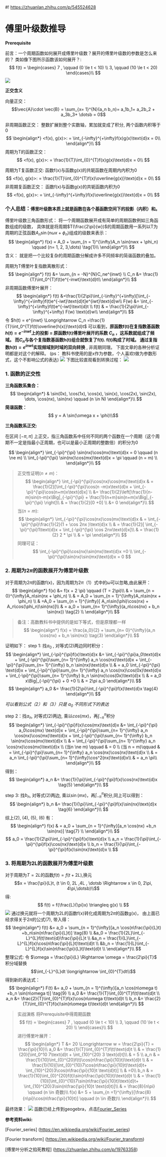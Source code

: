 #! https://zhuanlan.zhihu.com/p/545524628
# 傅里叶级数推导


**Prerequisite**

前言：一个周期函数如何展开成傅里叶级数？展开的傅里叶级数的参数是怎么来的？ 
类如像下图所示函数该如何展开？: 
$$
f(t) = 
\begin{cases}
    7 ,  \qquad (0 \le t < 10) \\
    3, \qquad   (10 \le t < 20)
\end{cases}\\
$$
![](./Image/periodical_function.png)

**正交含义**

向量正交：
$$\vec{A}\cdot \vec{B} = \sum_{x= 1}^{N}(a_n b_n)= a_1b_1+ a_2b_2 + a_3b_3+ \dotsb = 0$$

非周期函数正交：
整数扩展到整个实数轴，累加就变成了积分, 两个函数内积等于0
$$
\begin{align*}
    <f(x), g(x)>: = \int_{-\infty}^{+\infty}f(x)g(x)\text{d}x = 0\\
\end{align*}\\
$$
周期为T的函数正交：
$$
<f(x), g(x)>: = \frac{1}{T}\int_{0}^{T}f(x)g(x)\text{d}x = 0\\
$$

周期为T复函数正交:
函数f(x)与函数g(x)的共轭函数在周期内内积为0 
$$
<f(x), g(x)>: = \frac{1}{T}\int_{0}^{T}f(x)\overline{g(x)}\text{d}x = 0\\
$$
非周期复函数正交：
函数f(x)与函数g(x)的共轭函数内积为0 
$$
<f(x), g(x)>: = \int_{-\infty}^{+\infty}f(x)\overline{g(x)}\text{d}x = 0\\
$$

### 个人总结：`傅里叶级数本质上就是函数在各个基函数空间下的投影（内积）和。` 
傅里叶级数三角函数形式： 将一个周期函数展开成有简单的周期函数例如三角函数组成的级数， 具体就是将周期$T(\frac{2\pi}{w})$的周期函数用一系列以T为周期的正弦函数$A_n\sin(n \omega x + \phi_n)$组成的级数来表示：
$$
\begin{align*}
f(x) = A_0  + \sum_{n = 1}^{\infty}A_n \sin(nwx + \phi_n) \qquad (n= 1, 2, 3,\dots)     \tag{1}\\
\end{align*}\\
$$
含义： 就是把一个比较复杂的周期函数分解成许多不同频率的简谐函数的叠加。

周期为T傅里叶复指数离散形式：
$$
\begin{align*}
    f(t) &= \sum_{n = -N}^{N}C_ne^{inwt}  \\ 
    C_n &= \frac{1}{T}\int_0^{T}f(t)e^{-inwt}\text{d}t\\
\end{align*}\\
$$
非周期函数傅里叶展开：
$$
\begin{align*}
    f(t) &=\frac{1}{2\pi}\int_{-\infty}^{+\infty}[\int_{-\infty}^{+\infty}f(t)e^{-iwt}\text{d}t]e^{iwt}\text{d}w\\
    F(w) &= \int_{-\infty}^{+\infty}f(t)e^{-iwt}\text{d}t \\
    f(t) & = \frac{1}{2\pi}\int_{-\infty}^{+\infty} F(w) \text{d}w\\
\end{align*}\\
$$
令 $h(t) = e^{inwt}  \Longrightarrow C_n =\frac{1}{T}\int_0^{T}f(t)\overline{h(x)}\text{d}t$ 可以看到，**原函数f(t)在复指数基函数$h(t)=e^{-inwt}$上的投影 = 原函数f(t)傅里叶展开的系数 $C_n$ ，这系数就组成了频域。 而$C_n$与各个复指数基函数h(t)组合就恢复了f(t). f(t)构成了时域。 通过复指数$h(t) = e^{inwt}$实现频域到时域的双向转换**  , 非周期同理。 
下面文章的各种分析证明都是对这个的解释。 (ps： 教科书使用的是x作为参数，个人喜欢t做为参数形式，这个不影响公式的表达)
![](./Image/Fourier_Transform.png)
下图比较直观看到转换过程：
![](./Image/Fourier_series_and_transform.gif)


### 1. 函数的正交性


**三角函数系集合：**
$$
\begin{align*}
    & \sin(0x), \cos(1x), \cos(x), \sin(x), \cos(2x), \sin(2x), \dots, \cos(nx), \sin(nx)  \qquad   (n \in N)
\end{align*}\\
$$
**简谐函数：** 
$$ y = A \sin(\omega x + \phi)\\$$


**三角函数系正交:**

在区间 $[-\pi, \pi]$ 上正交，指三角函数系中任何不同的两个函数在一个周期（这个周期不一定是指最小正周期，也可以是最小正周期的整数倍）的积分为0

$$
\begin{align*}
    \int_{-\pi}^{\pi} \sin(nx)\cos(mx)\text{d}x = 0  \qquad (n \ne m) \\
    \int_{-\pi}^{\pi} \sin(nx)\cos(mx)\text{d}x = \pi \qquad (n = m) \\
\end{align*}\\
$$
>正交性证明$(n \ne m)$：
$$
\begin{align*}
    \int_{-\pi}^{\pi}\cos(nx)\cos(mx)\text{d}x & = \frac{1}{2}[\int_{-\pi}^{\pi}\cos(n -m)x\text{d}x + \int_{-\pi}^{\pi}\cos(n+m)x\text{d}x] \\
    &= \frac{1}{2}\left[\frac{1}{n-m}sin(n-m)x\Big|_{-\pi}^{\pi} + \frac{1}{n+m}sin(n+m)x\Big|_{-\pi}^{\pi} \right]\\
    & = \frac{1}{2}[0 +0] \\
    &= 0
\end{align*}\\
$$
当$(n = m)$:
$$
\begin{align*}
\int_{-\pi}^{\pi}\cos(nx)\cos(mx)\text{d}x  & = \int_{-\pi}^{\pi}\frac{1}{2}(1 + \cos 2nx )\text{d}x \\
& = \frac{1}{2}[ \int_{-\pi}^{\pi}1\text{d}x + \int_{-\pi}^{\pi} \cos 2nx\text{d}x]\\
& = \frac{1}{2} 2 * \pi \\
& = \pi
\end{align*}\\
$$
同理可证： 
$$
\int_{-\pi}^{\pi}\cos(nx)\sin(mx)\text{d}x =0  \\
\int_{-\pi}^{\pi}\sin(nx)\sin(mx)\text{d}x = 0
$$
  
### 2. 周期为$2\pi$的函数展开为傅里叶级数
对于周期为$2\pi$的函数f(x)，因为周期为$2\pi$（1）式中的$\omega$可以忽略,由此展开：
$$
\begin{align*}
    f(x) &= f(x + 2 \pi) \qquad   (T = 2\pi)\\
    & = \sum_{n = 0}^{\infty}A_n\sin(nx + \phi_n) \\
    & = A_0 + \sum_{n = 1}^{\infty}A_n\sin(nx + \phi_n) \\
    & =A_0 + \sum_{n = 1}^{\infty}[ A_n\sin(\phi)\cos(nx) + A_n\cos(\phi_n)\sin(nx)]\\
    & = a_0 + \sum_{n= 1}^{\infty}(a_n\cos(nx) + b_n \sin(nx)) \tag{2} \\
\end{align*}\\
$$
>备注：高数教科书中提供的是如下等式，但是原理都一样
$$
\begin{align*}
    f(x) = \frac{a_0}{2} + \sum_{n= 0}^{\infty}(a_n \cos(nx) + b_n \sin(nx))  \tag{3}
\end{align*}\\
$$

证明如下：
step 1: 找$a_0$ , 对等式(2)两边同时积分：
$$
\begin{align*}
    \int_{-\pi}^{\pi}f(x)\text{d}x &= \int_{-\pi}^{\pi}a_0\text{d}x + \int_{-\pi}^{\pi}\sum_{n= 1}^{\infty} a_n \cos(nx)\text{d}x +  \int_{-\pi}^{\pi}\sum_{n= 1}^{\infty} b_n \sin(nx)\text{d}x \\
    & = a_0 \int_{-\pi}^{\pi} \text{d}x + \int_{-\pi}^{\pi}\sum_{n= 1}^{\infty} a_n \cos(nx)\cos(0x)\text{d}x +  \int_{-\pi}^{\pi}\sum_{n= 1}^{\infty} b_n \sin(nx)\cos(0x)\text{d}x \\
    & = a_0 x\Big|_{-\pi}^{\pi} + 0 +0 \\
    & = 2\pi a_0 
\end{align*}\\
$$
$$
\begin{align*}
    a_0 &= \frac{1}{2\pi}\int_{-\pi}^{\pi}f(x)\text{d}x   \tag{4} 
\end{align*}\\
$$



*可以看到公式（2）和（3）只是 $a_0$ 不同形式下的表达*

step 2：找$a_n$, 对等式(2)两边, 乘以$cos(mx)$，再$\int_{-\pi}^{\pi}$积分
$$
\begin{align*}
     \int_{-\pi}^{\pi}f(x)\cos(mx)\text{d}x &=  \int_{-\pi}^{\pi} a_0\cos(mx) \text{d}x + \int_{-\pi}^{\pi}\sum_{n= 1}^{\infty} a_n \cos(nx)\cos(mx)\text{d}x +  \int_{-\pi}^{\pi}\sum_{n= 1}^{\infty} b_n \sin(nx)\cos(mx)\text{d}x \\
     & = \int_{-\pi}^{\pi}\sum_{n= 1}^{\infty} a_n \cos(nx)\cos(mx)\text{d}x  \\
(当n \ne m) \qquad  & = 0 \\
(当 n = m)\qquad & = \int_{-\pi}^{\pi}\sum_{n= 1}^{\infty} a_n \cos(nx)\cos(nx)\text{d}x \\
     & = a_n \int_{-\pi}^{\pi}\sum_{n= 1}^{\infty}\cos^2(nx)\text{d}x\\
    & = a_n \pi\\
\end{align*}\\
$$
得到：
$$
\begin{align*}
    a_n &= \frac{1}{\pi}\int_{-\pi}^{\pi}f(x)\cos(nx)\text{d}x   \tag{5}
\end{align*}\\
$$

step 3: 找$b_n$, 对等式(2)两边, 乘以$\sin(mx)$，再$\int_{-\pi}^{\pi}$积分,同上可以得到：
$$
\begin{align*}
    b_n &= \frac{1}{\pi}\int_{-\pi}^{\pi}f(x)\sin(nx)\text{d}x  \tag{6}
\end{align*}\\
$$
综上(2), (4), (5), (6) 有：
$$
\begin{align*}
    f(x) & = a_0 + \sum_{n = 1}^{\infty}[a_n \cos(nx) +b_n \sin(nx)]  \tag{7} \\ 
\end{align*}\\
$$ 
$$
a_0 = \frac{1}{2\pi}\int_{-\pi}^{\pi}f(x)\text{d}x \\
a_n = \frac{1}{\pi}\int_{-\pi}^{\pi}f(x)\cos(nx)\text{d}x \\
b_n = \frac{1}{\pi}\int_{-\pi}^{\pi}f(x)\sin(nx)\text{d}x \\
$$


### 3. 将周期为2L的函数展开为傅里叶级数
对于周期为$T = 2L$的函数$f(t) = f(t+2L)$,换元
$$x = \frac{\pi}{L}t, (t \in 0, 2L ,4L , \dotsb \Rightarrow  x \in 0, 2\pi, 4\pi,\dotsb)\\$$ 
得:
$$
 f(t) = f(\frac{L}{\pi}x) \triangleq  g(x) \\
$$
![](./Image/function_transform.png)
通过换元就将一个周期为2L的函数f(x)转化成周期为$2\pi$的函数g(x)， 由上面已经求得关于$2\pi$的公式(7), 带入得：
$$
\begin{align*}
    f(t) &= a_0 + \sum_{n = 1}^{\infty}[a_n \cos(n\frac{\pi}{L}t) +b_n\sin(n\frac{\pi}{L}t)] \tag{8} \\
    &a_0 = \frac{1}{2L}\int_{-L}^{L}f(t)\text{d}\frac{\pi}{L}t      \\
    &a_n = \frac{1}{L}\int_{-L}^{L}f(x)\cos(n\frac{\pi}{L}t)\text{d}t    \\
    &b_n = \frac{1}{L}\int_{-L}^{L}f(x)\sin(n\frac{\pi}{L}t)\text{d}t    \\
\end{align*}\\
$$
整理公式: 令 $\omega = \frac{\pi}{L} \Rightarrow \omega =  \frac{2\pi}{T}$ 积分域替换
$$\int_{-L}^{L}dt \longrightarrow  \int_{0}^{T}dt\\$$
得到新的表达式：
$$
\begin{align*}
    F(t) &= a_0 + \sum_{n = 1}^{\infty}[a_n \cos(n\omega t) +b_n \sin(n\omega t)]  \tag{9} \\
    a_0 &= \frac{1}{T}\int_{0}^{T}f(t)\text{d}t \\
    a_n &= \frac{2}{T}\int_{0}^{T}f(x)\cos(n\omega t)\text{d}t \\
    b_n &= \frac{2}{T}\int_{0}^{T}f(x)\sin(n\omega t)\text{d}t 
\end{align*}\\
$$
>实战演练
将Prerequisite中得周期函数
$$
f(t) = 
\begin{cases}
    7 ,  \qquad (0 \le t < 10) \\
    3, \qquad   (10 \le t < 20) \\
\end{cases}\\
$$
进行傅里叶展开：
$$
\begin{align*}
    T &= 20 \Longrightarrow w = \frac{2\pi}{T} = \frac{\pi}{10}\\   
    a_0 &= \frac{1}{T}\int_{0}^{T}f(t)\text{d}t \\
    & = \frac{1}{20}[\int_0^10 7\text{d}t + \int_{10}^{20} 3 \text{d}t]\\
    & = 5 \\
    a_n & = \frac{1}{10}\int_{0}^{20}f(t)\cos(n\frac{\pi}{10}t)\text{d}t \\
    & = \frac{1}{10}[\int_{0}^{10}7\cos(n\frac{\pi}{10}t)\text{d}t+ \int_{10}^{20}3\cos(n\frac{\pi}{10}t \text{d}t)] \\
    & =0\\
    b_n & = \frac{1}{10}\int_{0}^{20}f(t)\sin(n\frac{\pi}{10}t)\text{d}t \\
    & = \frac{1}{10}[\int_{0}^{10}7\sin(n\frac{\pi}{10}t)\text{d}t+ \int_{10}^{20}3\sin(n\frac{\pi}{10}t \text{d}t)]\\
    & = \frac{8}{n\pi}  \qquad  (n \in 奇数)\\
    f(x) &= 5 + \sum_{n =1}^{\infty}[\frac{8}{n\pi}\cos(n\frac{\pi}{10}t)] \qquad (n \in 奇数)\\
\end{align*}\\
$$


最终效果：
![](./Image/Fourier_Series.gif)
函数已经上传到geogebra，点击[Fourier_Series](https://www.geogebra.org/classic/hqfuwvxe)

**参考资料wiki:**

[Fourier_series]
(https://en.wikipedia.org/wiki/Fourier_series)

[Fourier transform]
(https://en.wikipedia.org/wiki/Fourier_transform)

[傅里叶分析之掐死教程]
(https://zhuanlan.zhihu.com/p/19763358)